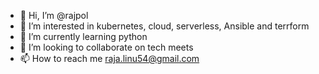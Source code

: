 - 👋 Hi, I’m @rajpol
- 👀 I’m interested in kubernetes, cloud, serverless, Ansible and terrform
- 🌱 I’m currently learning python
- 💞️ I’m looking to collaborate on tech meets
- 📫 How to reach me raja.linu54@gmail.com

<!---
rajpol/rajpol is a ✨ special ✨ repository because its `README.md` (this file) appears on your GitHub profile.
You can click the Preview link to take a look at your changes.
--->
